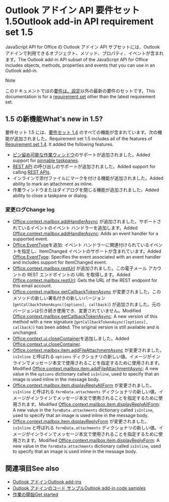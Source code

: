 # <a name="outlook-add-in-api-requirement-set-15"></a><span data-ttu-id="51ded-101">Outlook アドイン API 要件セット 1.5</span><span class="sxs-lookup"><span data-stu-id="51ded-101">Outlook add-in API requirement set 1.5</span></span>

<span data-ttu-id="51ded-102">JavaScript API for Office の Outlook アドイン API サブセットには、Outlook アドインで利用できるオブジェクト、メソッド、プロパティ、イベントが含まれます。</span><span class="sxs-lookup"><span data-stu-id="51ded-102">The Outlook add-in API subset of the JavaScript API for Office includes objects, methods, properties and events that you can use in an Outlook add-in.</span></span>

> [!NOTE]
> <span data-ttu-id="51ded-103">このドキュメントではの[要件は、設定](/javascript/office/requirement-sets/outlook-api-requirement-sets)以外の最新の要件のセットです。</span><span class="sxs-lookup"><span data-stu-id="51ded-103">This documentation is for a [requirement set](/javascript/office/requirement-sets/outlook-api-requirement-sets) other than the latest requirement set.</span></span>

## <a name="whats-new-in-15"></a><span data-ttu-id="51ded-104">1.5 の新機能</span><span class="sxs-lookup"><span data-stu-id="51ded-104">What's new in 1.5?</span></span>

<span data-ttu-id="51ded-p101">要件セット 1.5 には、[要件セット 1.4](../requirement-set-1.4/outlook-requirement-set-1.4.md) のすべての機能が含まれています。次の機能が追加されました。</span><span class="sxs-lookup"><span data-stu-id="51ded-p101">Requirement set 1.5 includes all of the features of [Requirement set 1.4](../requirement-set-1.4/outlook-requirement-set-1.4.md). It added the following features.</span></span>

- <span data-ttu-id="51ded-107">[ピン留め可能な作業ウィンドウ](https://docs.microsoft.com/outlook/add-ins/pinnable-taskpane)のサポートが追加されました。</span><span class="sxs-lookup"><span data-stu-id="51ded-107">Added support for [pinnable taskpanes](https://docs.microsoft.com/outlook/add-ins/pinnable-taskpane).</span></span>
- <span data-ttu-id="51ded-108">[REST API](https://docs.microsoft.com/outlook/add-ins/use-rest-api) の呼び出しのサポートが追加されました。</span><span class="sxs-lookup"><span data-stu-id="51ded-108">Added support for calling [REST APIs](https://docs.microsoft.com/outlook/add-ins/use-rest-api).</span></span>
- <span data-ttu-id="51ded-109">インラインで添付ファイルにマークを付ける機能が追加されました。</span><span class="sxs-lookup"><span data-stu-id="51ded-109">Added ability to mark an attachment as inline.</span></span>
- <span data-ttu-id="51ded-110">作業ウィンドウまたはダイアログを閉じる機能が追加されました。</span><span class="sxs-lookup"><span data-stu-id="51ded-110">Added ability to close a taskpane or dialog.</span></span>

### <a name="change-log"></a><span data-ttu-id="51ded-111">変更ログ</span><span class="sxs-lookup"><span data-stu-id="51ded-111">Change log</span></span>

- <span data-ttu-id="51ded-112">[Office.context.mailbox.addHandlerAsync](office.context.mailbox.md#addhandlerasynceventtype-handler-options-callback) が追加されました。サポートされているイベントのイベント ハンドラーを追加します。</span><span class="sxs-lookup"><span data-stu-id="51ded-112">Added [Office.context.mailbox.addHandlerAsync](office.context.mailbox.md#addhandlerasynceventtype-handler-options-callback): Adds an event handler for a supported event.</span></span>
- <span data-ttu-id="51ded-113">[Office.EventType](office.md#eventtype-string)を追加: イベント ハンドラーに関連付けられているイベントを指定し、ItemChanged イベントのサポートが含まれています。</span><span class="sxs-lookup"><span data-stu-id="51ded-113">Added [Office.EventType](office.md#eventtype-string): Specifies the event associated with an event handler and includes support for ItemChanged event.</span></span>
- <span data-ttu-id="51ded-114">[Office.context.mailbox.restUrl](office.context.mailbox.md#resturl-string) が追加されました。この電子メール アカウントの REST エンドポイントの URL を取得します。</span><span class="sxs-lookup"><span data-stu-id="51ded-114">Added [Office.context.mailbox.restUrl](office.context.mailbox.md#resturl-string): Gets the URL of the REST endpoint for this email account.</span></span>
- <span data-ttu-id="51ded-p102">[Office.context.mailbox.getCallbackTokenAsync](office.context.mailbox.md#getcallbacktokenasyncoptions-callback) が変更されました。このメソッドの新しい署名付きの新しいバージョン (`getCallbackTokenAsync([options], callback)`) が追加されました。元のバージョンは引き続き使用でき、変更されていません。</span><span class="sxs-lookup"><span data-stu-id="51ded-p102">Modified [Office.context.mailbox.getCallbackTokenAsync](office.context.mailbox.md#getcallbacktokenasyncoptions-callback): A new version of this method with a new signature (`getCallbackTokenAsync([options], callback)`) has been added. The original version is still available and is unchanged.</span></span>
- <span data-ttu-id="51ded-117">[Office.context.ui.closeContainer](/javascript/api/office/office.ui#closecontainer--)を追加しました。</span><span class="sxs-lookup"><span data-stu-id="51ded-117">Added [Office.context.ui.closeContainer](/javascript/api/office/office.ui#closecontainer--).</span></span>
- <span data-ttu-id="51ded-118">[Office.context.mailbox.item.addFileAttachmentAsync](office.context.mailbox.item.md#addfileattachmentasyncuri-attachmentname-options-callback) が変更されました。`isInline` と呼ばれる `options` ディクショナリの新しい値。イメージがインラインでメッセージ本文で使用されることを指定するために使用されます。</span><span class="sxs-lookup"><span data-stu-id="51ded-118">Modified [Office.context.mailbox.item.addFileAttachmentAsync](office.context.mailbox.item.md#addfileattachmentasyncuri-attachmentname-options-callback): A new value in the `options` dictionary called `isInline`, used to specify that an image is used inline in the message body.</span></span>
- <span data-ttu-id="51ded-119">[Office.context.mailbox.item.displayReplyAllForm](office.context.mailbox.item.md#displayreplyallformformdata) が変更されました。`isInline` と呼ばれる `formData.attachments` ディクショナリの新しい値。イメージがインラインでメッセージ本文で使用されることを指定するために使用されます。</span><span class="sxs-lookup"><span data-stu-id="51ded-119">Modified [Office.context.mailbox.item.displayReplyAllForm](office.context.mailbox.item.md#displayreplyallformformdata): A new value in the `formData.attachments` dictionary called `isInline`, used to specify that an image is used inline in the message body.</span></span>
- <span data-ttu-id="51ded-120">[Office.context.mailbox.item.displayReplyForm](office.context.mailbox.item.md#displayreplyformformdata) が変更されました。`isInline` と呼ばれる `formData.attachments` ディクショナリの新しい値。イメージがインラインでメッセージ本文で使用されることを指定するために使用されます。</span><span class="sxs-lookup"><span data-stu-id="51ded-120">Modified [Office.context.mailbox.item.displayReplyForm](office.context.mailbox.item.md#displayreplyformformdata): A new value in the `formData.attachments` dictionary called `isInline`, used to specify that an image is used inline in the message body.</span></span>

## <a name="see-also"></a><span data-ttu-id="51ded-121">関連項目</span><span class="sxs-lookup"><span data-stu-id="51ded-121">See also</span></span>

- [<span data-ttu-id="51ded-122">Outlook アドイン</span><span class="sxs-lookup"><span data-stu-id="51ded-122">Outlook add-ins</span></span>](https://docs.microsoft.com/outlook/add-ins/)
- [<span data-ttu-id="51ded-123">Outlook アドインのコード サンプル</span><span class="sxs-lookup"><span data-stu-id="51ded-123">Outlook add-in code samples</span></span>](https://developer.microsoft.com/outlook/gallery/?filterBy=Outlook,Samples,Add-ins)
- [<span data-ttu-id="51ded-124">作業の開始</span><span class="sxs-lookup"><span data-stu-id="51ded-124">Get started</span></span>](https://docs.microsoft.com/outlook/add-ins/quick-start)